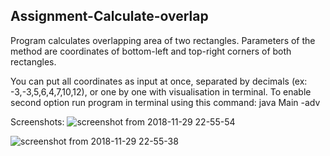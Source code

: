 ## Assignment-Calculate-overlap
Program calculates overlapping area of two rectangles.
Parameters of the method are coordinates of bottom-left and top-right corners of both rectangles.

You can put all coordinates as input at once, separated by decimals (ex: -3,-3,5,6,4,7,10,12),
or one by one with visualisation in terminal. 
To enable second option run program in terminal using this command:
  java Main -adv
  
 Screenshots:
 ![screenshot from 2018-11-29 22-55-54](https://user-images.githubusercontent.com/34944174/49254850-acd14600-f42a-11e8-942a-58a971f0602e.png)

![screenshot from 2018-11-29 22-55-38](https://user-images.githubusercontent.com/34944174/49254869-bce92580-f42a-11e8-8f6e-31f242f46a6f.png)
